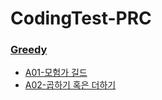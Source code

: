 # CodingTest-PRC
### [Greedy](https://github.com/geanhukim/ReadyForCodingTest/tree/main/Greedy)
* [A01-모험가 길드](https://github.com/geanhukim/ReadyForCodingTest/blob/main/Greedy/A01-모험가%20길드.java)
* [A02-곱하기 혹은 더하기](https://github.com/geanhukim/ReadyForCodingTest/blob/main/Greedy/A02-곱하기%20혹은%20더하기.java])
